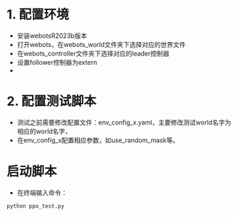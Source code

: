 # 1. 配置环境
- 安装webotsR2023b版本
- 打开webots，在webots_world文件夹下选择对应的世界文件
- 在webots_controller文件夹下选择对应的leader控制器
- 设置follower控制器为extern
- 
# 2. 配置测试脚本

- 测试之前需要修改配置文件：env_config_x.yaml，主要修改测试world名字为相应的world名字，
- 在env_config_x配置相应参数，如use_random_mask等。
# 启动脚本
- 在终端输入命令：
```
python ppo_test.py
```
